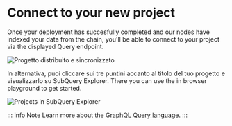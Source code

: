 # Connect to your new project

Once your deployment has succesfully completed and our nodes have indexed your data from the chain, you'll be able to connect to your project via the displayed Query endpoint.

![Progetto distribuito e sincronizzato](/assets/img/projects_deploy_sync.png)

In alternativa, puoi cliccare sui tre puntini accanto al titolo del tuo progetto e visualizzarlo su SubQuery Explorer. There you can use the in browser playground to get started.

![Projects in SubQuery Explorer](/assets/img/projects_explorer.png)

::: info Note Learn more about the [GraphQL Query language.](./graphql.md) :::
